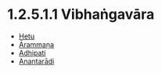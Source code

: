 

# 1.2.5.1.1 Vibhaṅgavāra

* [Hetu](1.2.5.1.1/Hetu.md)
* [Ārammaṇa](1.2.5.1.1/Arammana.md)
* [Adhipati](1.2.5.1.1/Adhipati.md)
* [Anantarādi](1.2.5.1.1/Anantaradi.md)




